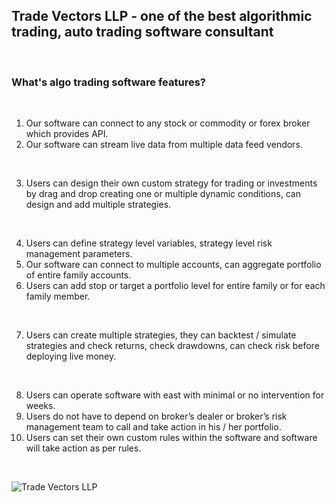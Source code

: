 ## Trade Vectors LLP - one of the best algorithmic trading, auto trading software consultant

<br/>

### What's algo trading software features?

<br/>

1.	Our software can connect to any stock or commodity or forex broker which provides API.
2.	Our software can stream live data from multiple data feed vendors.

<br/>

3.	Users can design their own custom strategy for trading or investments by drag and drop creating one or multiple dynamic conditions, can design and add multiple strategies.

<br/>

4.	Users can define strategy level variables, strategy level risk management parameters.
5.	Our software can connect to multiple accounts, can aggregate portfolio of entire family accounts.
6.	Users can add stop or target a portfolio level for entire family or for each family member.

<br/>

7.	Users can create multiple strategies, they can backtest / simulate strategies and check returns, check drawdowns, can check risk before deploying live money.

<br/>

8.	Users can operate software with east with minimal or no intervention for weeks.
9.	Users do not have to depend on broker’s dealer or broker’s risk management team to call and take action in his / her portfolio. 
10. Users can set their own custom rules within the software and software will take action as per rules.

<br/>

<!-- Images -->
![Trade Vectors LLP](https://tradevectors.com/img/logo.png)
